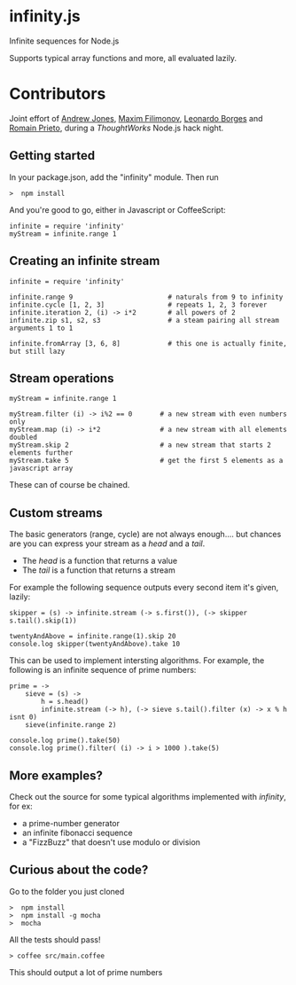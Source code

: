 # infinity.js

Infinite sequences for Node.js

Supports typical array functions and more, all evaluated lazily.

# Contributors

Joint effort of [Andrew Jones](https://github.com/akjones), [Maxim Filimonov](https://github.com/Maxim-Filimonov), [Leonardo Borges](https://github.com/leonardoborges) and [Romain Prieto](https://github.com/rprieto), during a _ThoughtWorks_ Node.js hack night.

## Getting started

In your package.json, add the "infinity" module.
Then run
    
    >  npm install

And you're good to go, either in Javascript or CoffeeScript:
    
    infinite = require 'infinity'
    myStream = infinite.range 1

## Creating an infinite stream

    infinite = require 'infinity'

    infinite.range 9                        # naturals from 9 to infinity
    infinite.cycle [1, 2, 3]                # repeats 1, 2, 3 forever
    infinite.iteration 2, (i) -> i*2        # all powers of 2
    infinite.zip s1, s2, s3                 # a steam pairing all stream arguments 1 to 1

    infinite.fromArray [3, 6, 8]            # this one is actually finite, but still lazy


## Stream operations

    myStream = infinite.range 1

    myStream.filter (i) -> i%2 == 0       # a new stream with even numbers only
    myStream.map (i) -> i*2               # a new stream with all elements doubled
    myStream.skip 2                       # a new stream that starts 2 elements further
    myStream.take 5                       # get the first 5 elements as a javascript array

These can of course be chained.

## Custom streams

The basic generators (range, cycle) are not always enough.... but chances are you can express your stream as a *head* and a *tail*.

* The *head* is a function that returns a value
* The *tail* is a function that returns a stream

For example the following sequence outputs every second item it's given, lazily:

    skipper = (s) -> infinite.stream (-> s.first()), (-> skipper s.tail().skip(1))

    twentyAndAbove = infinite.range(1).skip 20
    console.log skipper(twentyAndAbove).take 10

This can be used to implement intersting algorithms.
For example, the following is an infinite sequence of prime numbers:

    prime = ->
        sieve = (s) ->
            h = s.head()
            infinite.stream (-> h), (-> sieve s.tail().filter (x) -> x % h isnt 0)
        sieve(infinite.range 2)

    console.log prime().take(50)
    console.log prime().filter( (i) -> i > 1000 ).take(5)

    
## More examples?

Check out the source for some typical algorithms implemented with *infinity*, for ex:

* a prime-number generator
* an infinite fibonacci sequence
* a "FizzBuzz" that doesn't use modulo or division

## Curious about the code?

Go to the folder you just cloned
    
    >  npm install
    >  npm install -g mocha
    >  mocha
    
All the tests should pass!
    
    > coffee src/main.coffee

This should output a lot of prime numbers

